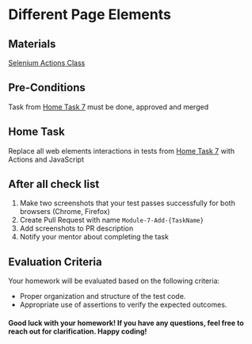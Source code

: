 # Different Page Elements

## Materials

[Selenium Actions Class](https://toolsqa.com/selenium-webdriver/actions-class-in-selenium/)

## Pre-Conditions

Task from [Home Task 7](Hometask.md) must be done, approved and merged

## Home Task

Replace all web elements interactions in tests from [Home Task 7](Hometask.md) with Actions and JavaScript

## After all check list

1. Make two screenshots that your test passes successfully for both browsers (Chrome, Firefox)
2. Create Pull Request with name `Module-7-Add-{TaskName}`
3. Add screenshots to PR description
4. Notify your mentor about completing the task

## Evaluation Criteria

Your homework will be evaluated based on the following criteria:

- Proper organization and structure of the test code.
- Appropriate use of assertions to verify the expected outcomes.

#### Good luck with your homework! If you have any questions, feel free to reach out for clarification. Happy coding!

